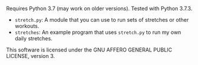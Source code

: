 Requires Python 3.7 (may work on older versions). Tested with Python 3.7.3.

* `stretch.py`: A module that you can use to run sets of stretches or other workouts.
* `stretches`: An example program that uses `stretch.py` to run my own daily stretches.

This software is licensed under the GNU AFFERO GENERAL PUBLIC LICENSE, version 3.

